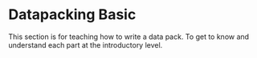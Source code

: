 # Datapacking Basic

This section is for teaching how to write a data pack. To get to know and understand each part at the introductory level.